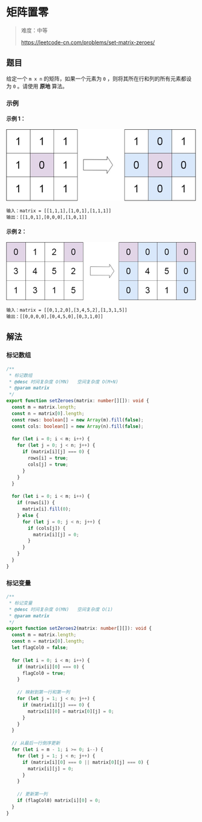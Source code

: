 # 矩阵置零

> 难度：中等
>
> https://leetcode-cn.com/problems/set-matrix-zeroes/

## 题目

给定一个 `m x n` 的矩阵，如果一个元素为 `0` ，则将其所在行和列的所有元素都设为 `0` 。请使用 **原地** 算法。

### 示例

#### 示例 1：

![set-matrix-zeroes-1](../../assets/images/problemset/set-matrix-zeroes-1.jpg)

```
输入：matrix = [[1,1,1],[1,0,1],[1,1,1]]
输出：[[1,0,1],[0,0,0],[1,0,1]]
```

#### 示例 2：

![set-matrix-zeroes-2](../../assets/images/problemset/set-matrix-zeroes-2.jpg)

```
输入：matrix = [[0,1,2,0],[3,4,5,2],[1,3,1,5]]
输出：[[0,0,0,0],[0,4,5,0],[0,3,1,0]]
```

## 解法

### 标记数组

```typescript
/**
 * 标记数组
 * @desc 时间复杂度 O(MN)   空间复杂度 O(M+N)
 * @param matrix
 */
export function setZeroes(matrix: number[][]): void {
  const m = matrix.length;
  const n = matrix[0].length;
  const rows: boolean[] = new Array(m).fill(false);
  const cols: boolean[] = new Array(n).fill(false);

  for (let i = 0; i < m; i++) {
    for (let j = 0; j < n; j++) {
      if (matrix[i][j] === 0) {
        rows[i] = true;
        cols[j] = true;
      }
    }
  }

  for (let i = 0; i < m; i++) {
    if (rows[i]) {
      matrix[i].fill(0);
    } else {
      for (let j = 0; j < n; j++) {
        if (cols[j]) {
          matrix[i][j] = 0;
        }
      }
    }
  }
}
```

### 标记变量

```typescript
/**
 * 标记变量
 * @desc 时间复杂度 O(MN)   空间复杂度 O(1)
 * @param matrix
 */
export function setZeroes2(matrix: number[][]): void {
  const m = matrix.length;
  const n = matrix[0].length;
  let flagCol0 = false;

  for (let i = 0; i < m; i++) {
    if (matrix[i][0] === 0) {
      flagCol0 = true;
    }

    // 映射到第一行和第一列
    for (let j = 1; j < n; j++) {
      if (matrix[i][j] === 0) {
        matrix[i][0] = matrix[0][j] = 0;
      }
    }
  }

  // 从最后一行倒序更新
  for (let i = m - 1; i >= 0; i--) {
    for (let j = 1; j < n; j++) {
      if (matrix[i][0] === 0 || matrix[0][j] === 0) {
        matrix[i][j] = 0;
      }
    }

    // 更新第一列
    if (flagCol0) matrix[i][0] = 0;
  }
}
```
